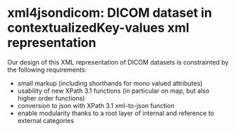 # xml4jsondicom: DICOM dataset in contextualizedKey-values xml representation

Our design of this XML representation of DICOM datasets is constrainted by the following requirements:
- small markup (including shorthands for mono valued attributes)
- usability of new XPath 3.1 functions (in particular on map, but also higher order functions)
- conversion to json with XPath 3.1 xml-to-json function
- enable modularity thanks to a root layer of internal and reference to external categories

